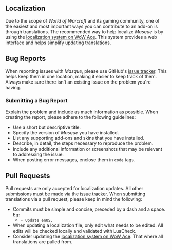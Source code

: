 ## Localization

Due to the scope of _World of Warcraft_ and its gaming community, one of the easiest and most important ways you can contribute to an add-on is through translations. The recommended way to help localize _Masque_ is by using the [localization system on WoW Ace](https://www.wowace.com/projects/masque/localization). This system provides a web interface and helps simplify updating translations.

## Bug Reports

When reporting issues with _Masque_, please use GitHub's [issue tracker](https://github.com/stormfx/masque/issues). This helps keep them in one location, making it easier to keep track of them. Always make sure there isn't an existing issue on the problem you're having.

### Submitting a Bug Report

Explain the problem and include as much information as possible. When creating the report, please adhere to the following guidelines:

- Use a short but descriptive title.
- Specify the version of _Masque_ you have installed.
- List any supporting add-ons and skins that you have installed.
- Describe, in detail, the steps necessary to reproduce the problem.
- Include any additional information or screenshots that may be relevant to addressing the issue.
- When posting error messages, enclose them in `code` tags.

## Pull Requests

Pull requests are only accepted for localization updates. All other submissions must be made via the [issue tracker](https://github.com/stormfx/masque/issues). When submitting translations via a pull request, please keep in mind the following:

- Commits must be simple and concise, preceded by a dash and a space. Eg:
  - `- Update enUS.`
- When updating a localization file, only edit what needs to be edited. All edits will be checked locally and validated with LuaCheck.
- Consider updating the [localization system on WoW Ace](https://www.wowace.com/projects/masque/localization). That where all translations are pulled from.
